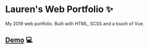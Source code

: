 # Lauren's Web Portfolio ✨

My 2019 web portfolio. Built with HTML, SCSS and a touch of Vue.

## [Demo](https://laurenwilkinson.co.uk) 💻